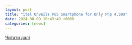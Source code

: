 ```yaml
---
layout: post
title: "itel Unveils P65 Smartphone for Only Php 4,599"
date: 2024-08-09 10:43:49 +0000
categories: [news]
---
```


[Читати далі](https://www.wazzup.ph/itel-unveils-p65-smartphone-for-only-php-4599/)
